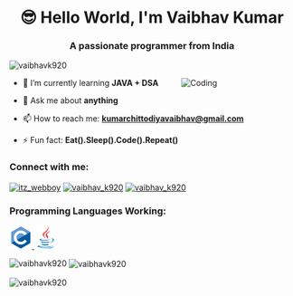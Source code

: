 <h1 align="center">😎 Hello World, I'm Vaibhav Kumar</h1>
<h3 align="center">A passionate programmer from India</h3>

<p align="left"> <img src="https://komarev.com/ghpvc/?username=vaibhavk920&label=Profile%20views&color=0e75b6&style=flat" alt="vaibhavk920" /> </p>
<img align="right" alt="Coding" width="200" src="https://miro.medium.com/max/828/1*lhOax3cZATGZwEhG0uTYRA.gif">


- 🌱 I’m currently learning **JAVA + DSA**

- 💬 Ask me about **anything**

- 📫 How to reach me:  **kumarchittodiyavaibhav@gmail.com**

- ⚡ Fun fact:  **Eat().Sleep().Code().Repeat()**

<h3 align="left">Connect with me:</h3>
<p align="left">
<a href="https://instagram.com/itz_webboy" target="blank"><img align="center" src="https://raw.githubusercontent.com/rahuldkjain/github-profile-readme-generator/master/src/images/icons/Social/instagram.svg" alt="itz_webboy" height="30" width="40" margin-right: 9% /></a>
<a href="https://www.codechef.com/users/vaibhav_k920" target="blank"><img align="center" src="https://cdn.jsdelivr.net/npm/simple-icons@3.1.0/icons/codechef.svg" alt="vaibhav_k920" height="30" width="40" /></a>
<a href="https://www.hackerrank.com/vaibhav_k920" target="blank"><img align="center" src="https://raw.githubusercontent.com/rahuldkjain/github-profile-readme-generator/master/src/images/icons/Social/hackerrank.svg" alt="vaibhav_k920" height="30" width="40" /></a>
</p>

<h3 align="left">Programming Languages Working:</h3>
<p align="left"> <a href="https://www.cprogramming.com/" target="_blank" rel="noreferrer"> <img src="https://raw.githubusercontent.com/devicons/devicon/master/icons/c/c-original.svg" alt="c" width="40" height="40"/> </a> <a href="https://www.java.com" target="_blank" rel="noreferrer"> <img src="https://raw.githubusercontent.com/devicons/devicon/master/icons/java/java-original.svg" alt="java" width="40" height="40"/> </a> </p>

<p><img align="left" src="https://github-readme-stats.vercel.app/api/top-langs?username=vaibhavk920&show_icons=true&locale=en&layout=compact" alt="vaibhavk920" /></p>

<p>&nbsp;<img align="center" src="https://github-readme-stats.vercel.app/api?username=vaibhavk920&show_icons=true&locale=en" alt="vaibhavk920" /></p>

<p><img align="center" src="https://github-readme-streak-stats.herokuapp.com/?user=vaibhavk920&" alt="vaibhavk920" /></p>
